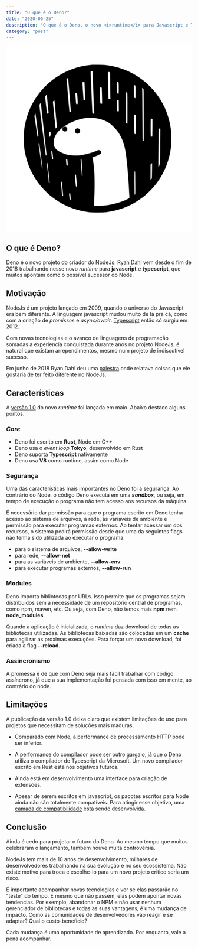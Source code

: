 ```yaml
---
title: "O que é o Deno?"
date: "2020-06-25"
description: "O que é o Deno, o novo <i>runtime</i> para Javascript e Typescript?"
category: "post"
---
```


![deno](deno.png)

## O que é Deno? ##
[Deno](https://deno.land/) é o novo projeto do criador do [NodeJs](https://nodejs.org/). [Ryan Dahl](https://en.wikipedia.org/wiki/Ryan_Dahl) vem desde o fim de 2018 trabalhando nesse novo *runtime* para **javascript** e **typescript**, que muitos apontam como o possível sucessor do Node.

## Motivação ##
NodeJs é um projeto lançado em 2009, quando o universo do Javascript era bem diferente. A linguagem javascript mudou muito de lá pra cá, como com a criação de *promisses* e *async/await*. [Typescript](https://pt.wikipedia.org/wiki/TypeScript) então só surgiu em 2012.

Com novas tecnologias e o avanço de linguagens de programação somadas a experiencia conquistada durante anos no projeto NodeJs, é natural que existam arrependimentos, mesmo num projeto de indiscutível sucesso.

Em junho de 2018 Ryan Dahl deu uma [palestra](https://www.youtube.com/watch?v=M3BM9TB-8yA) onde relatava coisas que ele gostaria de ter feito diferente no NodeJs.

## Características ##
A [versão 1.0](https://deno.land/v1) do novo *runtime* foi lançada em maio. Abaixo destaco alguns pontos.

### *Core* ###

- Deno foi escrito em **Rust**, Node em C++
- Deno usa o *event loop* **Tokyo**, desenvolvido em Rust
- Deno suporta **Typescript** nativamente
- Deno usa **V8** como runtime, assim como Node

### Segurança ###
Uma das características mais importantes no Deno foi a segurança. Ao contrário do Node, o código Deno executa em uma ***sandbox***, ou seja, em tempo de execução o programa não tem acesso aos recursos da máquina.

É necessário dar permissão para que o programa escrito em Deno tenha acesso ao sistema de arquivos, à rede, às variáveis de ambiente e permissão para executar programas externos. Ao tentar acessar um dos recursos, o sistema pedirá permissão desde que uma da seguintes flags não tenha sido utilizada ao executar o programa:

- para o sistema de arquivos, **--allow-write** 
- para rede, **--allow-net**
- para as variáveis de ambiente, **--allow-env**
- para executar programas externos, **--allow-run**

### Modules ###
Deno importa bibliotecas por URLs. Isso permite que os programas sejam distribuídos sem a necessidade de um repositório central de programas, como npm, maven, etc. Ou seja, com Deno, não temos mais **npm** nem **node_modules**.

Quando a aplicação é inicializada, o *runtime* daz download de todas as bibliotecas utilizadas.
As bibliotecas baixadas são colocadas em um **cache** para agilizar as proximas execuções. Para forçar um novo download, foi criada a flag **--reload**.

### Assincronismo ###
A promessa é de que com Deno seja mais fácil trabalhar com código assíncrono, já que a sua implementação foi pensada com isso em mente, ao contrário do node.

## Limitações ##
A publicação da versão 1.0 deixa claro que existem limitações de uso para projetos que necessitam de soluções mais maduras.

- Comparado com Node, a performance de processamento HTTP pode ser inferior.

- A performance do compilador pode ser outro gargalo, já que o Deno utiliza o compilador de Typescript da Microsoft. Um novo compilador escrito em Rust está nos objetivos futuros.

- Ainda está em desenvolvimento uma interface para criação de extensões.

- Apesar de serem escritos em javascript, os pacotes escritos para Node ainda não são totalmente compatíveis. Para atingir esse objetivo, uma [camada de compatibilidade](https://deno.land/std/node/) está sendo desenvolvida.

## Conclusão ##
Ainda é cedo para projetar o futuro do Deno. Ao mesmo tempo que muitos celebraram o lançamento, também houve muita controvérsia.

NodeJs tem mais de 10 anos de desenvolvimento, milhares de desenvolvedores trabalhando na sua evolução e no seu ecossistema. Não existe motivo para troca e escolhe-lo para um novo projeto critico seria um risco.

É importante acompanhar novas tecnologias e ver se elas passarão no "teste" do tempo. E mesmo que não passem, elas podem apontar novas tendencias. Por exemplo, abandonar o NPM e não usar nenhum gerenciador de bibliotecas e todas as suas vantagens, é uma mudança de impacto. Como as comunidades de desenvolvedores vão reagir e se adaptar? Qual o custo-beneficio?

Cada mudança é uma oportunidade de aprendizado. Por enquanto, vale a pena acompanhar.

&nbsp;